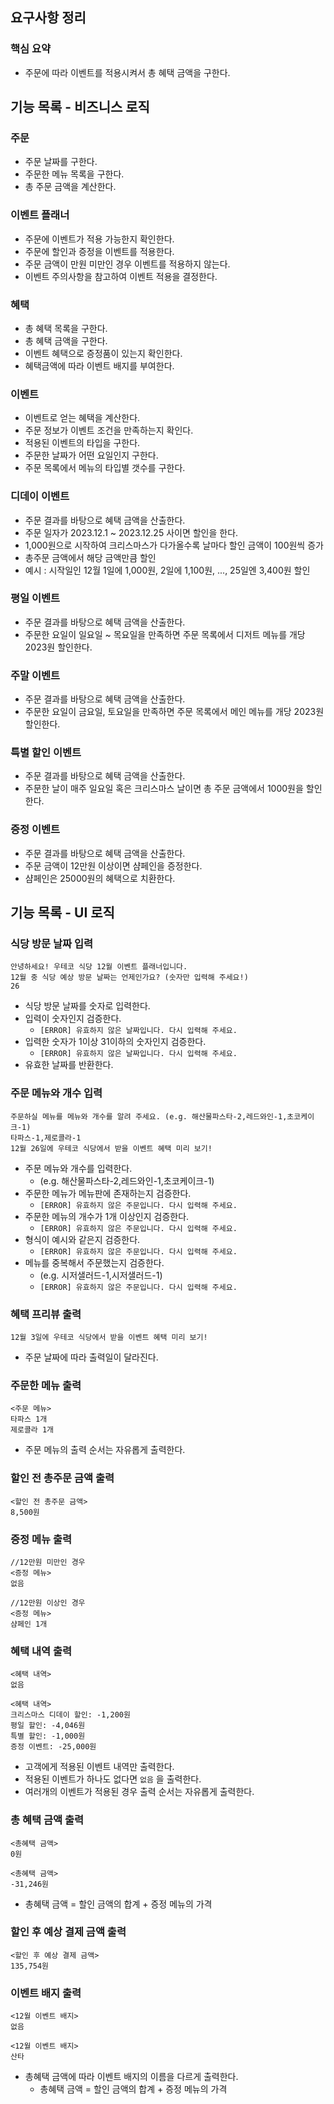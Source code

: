## 요구사항 정리

### 핵심 요약

- 주문에 따라 이벤트를 적용시켜서 총 혜택 금액을 구한다.

## 기능 목록 - 비즈니스 로직

### 주문

- 주문 날짜를 구한다.
- 주문한 메뉴 목록을 구한다.
- 총 주문 금액을 계산한다.

### 이벤트 플래너

- 주문에 이벤트가 적용 가능한지 확인한다.
- 주문에 할인과 증정을 이벤트를 적용한다.
- 주문 금액이 만원 미만인 경우 이벤트를 적용하지 않는다.
- 이벤트 주의사항을 참고하여 이벤트 적용을 결정한다.

### 혜택

- 총 혜택 목록을 구한다.
- 총 혜택 금액을 구한다.
- 이벤트 혜택으로 증정품이 있는지 확인한다.
- 혜택금액에 따라 이벤트 배지를 부여한다.

### 이벤트

- 이벤트로 얻는 혜택을 계산한다.
- 주문 정보가 이벤트 조건을 만족하는지 확인다.
- 적용된 이벤트의 타입을 구한다.
- 주문한 날짜가 어떤 요일인지 구한다.
- 주문 목록에서 메뉴의 타입별 갯수를 구한다.

### 디데이 이벤트

- 주문 결과를 바탕으로 혜택 금액을 산출한다.
- 주문 일자가 2023.12.1 ~ 2023.12.25 사이면 할인을 한다.
- 1,000원으로 시작하여 크리스마스가 다가올수록 날마다 할인 금액이 100원씩 증가
- 총주문 금액에서 해당 금액만큼 할인
- 예시 : 시작일인 12월 1일에 1,000원, 2일에 1,100원, ..., 25일엔 3,400원 할인

### 평일 이벤트

- 주문 결과를 바탕으로 혜택 금액을 산출한다.
- 주문한 요일이 일요일 ~ 목요일을 만족하면 주문 목록에서 디저트 메뉴를 개당 2023원 할인한다.

### 주말 이벤트

- 주문 결과를 바탕으로 혜택 금액을 산출한다.
- 주문한 요일이 금요일, 토요일을 만족하면 주문 목록에서 메인 메뉴를 개당 2023원 할인한다.

### 특별 할인 이벤트

- 주문 결과를 바탕으로 혜택 금액을 산출한다.
- 주문한 날이 매주 일요일 혹은 크리스마스 날이면 총 주문 금액에서 1000원을 할인한다.

### 증정 이벤트

- 주문 결과를 바탕으로 혜택 금액을 산출한다.
- 주문 금액이 12만원 이상이면 샴페인을 증정한다.
- 샴페인은 25000원의 혜택으로 치환한다.

## 기능 목록 - UI 로직

### 식당 방문 날짜 입력

```
안녕하세요! 우테코 식당 12월 이벤트 플래너입니다.
12월 중 식당 예상 방문 날짜는 언제인가요? (숫자만 입력해 주세요!)
26
```

- 식당 방문 날짜를 숫자로 입력한다.
- 입력이 숫자인지 검증한다.
    - `[ERROR] 유효하지 않은 날짜입니다. 다시 입력해 주세요.`
- 입력한 숫자가 1이상 31이하의 숫자인지 검증한다.
    - `[ERROR] 유효하지 않은 날짜입니다. 다시 입력해 주세요.`
- 유효한 날짜를 반환한다.

### 주문 메뉴와 개수 입력

```
주문하실 메뉴를 메뉴와 개수를 알려 주세요. (e.g. 해산물파스타-2,레드와인-1,초코케이크-1)
타파스-1,제로콜라-1 
12월 26일에 우테코 식당에서 받을 이벤트 혜택 미리 보기!
```

- 주문 메뉴와 개수를 입력한다.
    - (e.g. 해산물파스타-2,레드와인-1,초코케이크-1)
- 주문한 메뉴가 메뉴판에 존재하는지 검증한다.
    - `[ERROR] 유효하지 않은 주문입니다. 다시 입력해 주세요.`
- 주문한 메뉴의 개수가 1개 이상인지 검증한다.
    - `[ERROR] 유효하지 않은 주문입니다. 다시 입력해 주세요.`
- 형식이 예시와 같은지 검증한다.
    - `[ERROR] 유효하지 않은 주문입니다. 다시 입력해 주세요.`
- 메뉴를 중복해서 주문했는지 검증한다.
    - (e.g. 시저샐러드-1,시저샐러드-1)
    - `[ERROR] 유효하지 않은 주문입니다. 다시 입력해 주세요.`

### 혜택 프리뷰 출력

```
12월 3일에 우테코 식당에서 받을 이벤트 혜택 미리 보기!
```

- 주문 날짜에 따라 출력일이 달라진다.

### 주문한 메뉴 출력

```
<주문 메뉴>
타파스 1개
제로콜라 1개
```

- 주문 메뉴의 출력 순서는 자유롭게 출력한다.

### 할인 전 총주문 금액 출력

```
<할인 전 총주문 금액>
8,500원
```

### 증정 메뉴 출력

```
//12만원 미만인 경우
<증정 메뉴>
없음

//12만원 이상인 경우
<증정 메뉴>
샴페인 1개
```

### 혜택 내역 출력

```
<혜택 내역>
없음

<혜택 내역>
크리스마스 디데이 할인: -1,200원
평일 할인: -4,046원
특별 할인: -1,000원
증정 이벤트: -25,000원
```

- 고객에게 적용된 이벤트 내역만 출력한다.
- 적용된 이벤트가 하나도 없다면 `없음` 을 출력한다.
- 여러개의 이벤트가 적용된 경우 출력 순서는 자유롭게 출력한다.

### 총 혜택 금액 출력

```
<총혜택 금액>
0원

<총혜택 금액>
-31,246원
```

- 총혜택 금액 = 할인 금액의 합계 + 증정 메뉴의 가격

### 할인 후 예상 결제 금액 출력

```
<할인 후 예상 결제 금액>
135,754원
```

### 이벤트 배지 출력

```
<12월 이벤트 배지>
없음

<12월 이벤트 배지>
산타
```

- 총혜택 금액에 따라 이벤트 배지의 이름을 다르게 출력한다.
    - 총혜택 금액 = 할인 금액의 합계 + 증정 메뉴의 가격